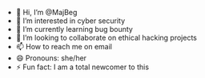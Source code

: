 - 👋 Hi, I’m @MajBeg
- 👀 I’m interested in cyber security
- 🌱 I’m currently learning bug bounty
- 💞️ I’m looking to collaborate on ethical hacking projects
- 📫 How to reach me on email
- 😄 Pronouns: she/her
- ⚡ Fun fact: I am a total newcomer to this

<!---
MajBeg/MajBeg is a ✨ special ✨ repository because its `README.md` (this file) appears on your GitHub profile.
You can click the Preview link to take a look at your changes.
--->
